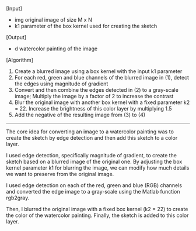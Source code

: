 [Input]
- img original image of size M x N
- k1  parameter of the box kernel used for creating
  the sketch
  
[Output]
- d watercolor painting of the image

[Algorithm]
1. Create a blurred image using a box kernel with the input k1 parameter
2. For each red, green and blue channels of the blurred image in (1), detect the edges using magnitude of gradient
3. Convert and then combine the edges detected in (2) to a gray-scale image; Multiply the image by a factor of 2 to increase the contrast
4. Blur the original image with another box kernel with a fixed parameter k2 = 22. Increase the brightness of this color layer by multiplying 1.5
5. Add the negative of the resulting image from (3) to (4)

------------------------------------------------------
The core idea for converting an image to a watercolor painting was to create the sketch by edge detection and then add this sketch to a color layer. 

I used edge detection, specifically magnitude of gradient, to create the sketch based on a blurred image of the original one. By adjusting the box kernel parameter k1 for blurring the image, we can modify how much details we want to preserve from the original image.

I used edge detection on each of the red, green and blue (RGB) channels and converted the edge image to a gray-scale using the Matlab function rgb2gray.

Then, I blurred the original image with a fixed box kernel (k2 = 22) to create the color of the watercolor painting. Finally, the sketch is added to this color layer.
